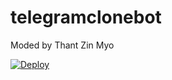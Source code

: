 # telegramclonebot
Moded by Thant Zin Myo

[![Deploy](https://www.herokucdn.com/deploy/button.svg)](https://dashboard.heroku.com/new?template=https://github.com/thantzinmyothant1/telegramclonebotDT)
